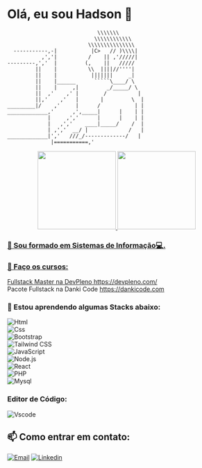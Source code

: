  # Olá, eu sou Hadson 👋

```
                             \\\\\\\
                            \\\\\\\\\\\\
                          \\\\\\\\\\\\\\\
  -----------,-|           |C>   // )\\\\|
           ,','|          /    || ,'/////|
---------,','  |         (,    ||   /////
         ||    |          \\  ||||//''''|
         ||    |           |||||||     _|
         ||    |______      `````\____/ \
         ||    |     ,|         _/_____/ \
         ||  ,'    ,' |        /          |
         ||,'    ,'   |       |         \  |
_________|/    ,'     |      /           | |
_____________,'      ,',_____|      |    | |
             |     ,','      |      |    | |
             |   ,','    ____|_____/    /  |
             | ,','  __/ |             /   |
_____________|','   ///_/-------------/   |
              |===========,'
```

<div align="center">
  <a href="https://github.com/hadsonmartins">
  <img height="180em" src="https://github-readme-stats.vercel.app/api?username=hadsonmartins&show_icons=true&theme=dracula&include_all_commits=true&count_private=true"/>
  <img height="180em" src="https://github-readme-stats.vercel.app/api/top-langs/?username=hadsonmartins&layout=compact&langs_count=7&theme=dracula"/>
</div>
 
 ### 🔭 Sou formado em Sistemas de Informação💻. 
 
  
 ### 📖 Faço os cursos:
 Fullstack Master na DevPleno https://devpleno.com/ <br>
 Pacote Fullstack na Danki Code https://dankicode.com <br>
 
 
 ### 🌱 Estou aprendendo algumas Stacks abaixo:
 
  ![Html](https://img.shields.io/badge/HTML5-E34F26?style=for-the-badge&logo=html5&logoColor=white)  <br>
  ![Css](https://img.shields.io/badge/CSS3-1572B6?style=for-the-badge&logo=css3&logoColor=white) <br>
  ![Bootstrap](https://img.shields.io/badge/Bootstrap-563D7C?style=for-the-badge&logo=bootstrap&logoColor=white) <br>
  ![Tailwind CSS](https://img.shields.io/badge/Tailwind_CSS-38B2AC?style=for-the-badge&logo=tailwind-css&logoColor=white) <br>
  ![JavaScript](https://img.shields.io/badge/JavaScript-323330?style=for-the-badge&logo=javascript&logoColor=F7DF1E) <br>
  ![Node.js](https://img.shields.io/badge/Node.js-43853D?style=for-the-badge&logo=node.js&logoColor=white) <br>
  ![React](https://img.shields.io/badge/React-20232A?style=for-the-badge&logo=react&logoColor=61DAFB) <br>
  ![PHP](https://img.shields.io/badge/PHP-777BB4?style=for-the-badge&logo=php&logoColor=white) <br>
  ![Mysql](https://img.shields.io/badge/MySQL-005C84?style=for-the-badge&logo=mysql&logoColor=white) <br>
 
  ### Editor de Código:
   ![Vscode](https://img.shields.io/badge/Visual_Studio_Code-0078D4?style=for-the-badge&logo=visual%20studio%20code&logoColor=white) <br>
 
 ##  📫 Como entrar em contato:

<a href="mailto:hadsonmartins10@gmail.com" target="_blank">![Email](https://img.shields.io/badge/Gmail-D14836?style=for-the-badge&logo=gmail&logoColor=white)</a> 
<a href="https://www.linkedin.com/in/hadsonmartins/" target="_blank">![Linkedin](https://img.shields.io/badge/LinkedIn-0077B5?style=for-the-badge&logo=linkedin&logoColor=white)</a> 



                            
<!--
**Hadsondev/Hadsondev** is a ✨ _special_ ✨ repository because its `README.md` (this file) appears on your GitHub profile.

Here are some ideas to get you started:

- 🔭 I’m currently working on ...
- 🌱 I’m currently learning ...
- 👯 I’m looking to collaborate on ...
- 🤔 I’m looking for help with ...
- 💬 Ask me about ...
- 📫 How to reach me: ...
- 😄 Pronouns: ...
- ⚡ Fun fact: ...
-->
